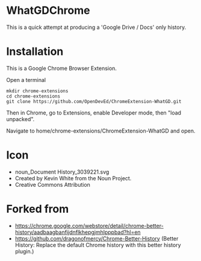 # WhatGDChrome

This is a quick attempt at producing a 'Google Drive / Docs' only history. 

# Installation

This is a Google Chrome Browser Extension.

Open a terminal
```
mkdir chrome-extensions
cd chrome-extensions
git clone https://github.com/OpenDevEd/ChromeExtension-WhatGD.git
```
Then in Chrome, go to Extensions, enable Developer mode, then "load unpacked". 

Navigate to home/chrome-extensions/ChromeExtension-WhatGD and open.

# Icon

- noun_Document History_3039221.svg
- Created by Kevin White from the Noun Project.
- Creative Commons Attribution

# Forked from

- https://chrome.google.com/webstore/detail/chrome-better-history/aadbaagbanfijdnflkhepgjmhlpppbad?hl=en
- https://github.com/dragonofmercy/Chrome-Better-History (Better History:  Replace the default Chrome history with this better history plugin.)
